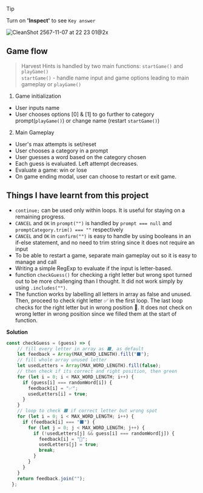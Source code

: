 > [!TIP]
> Turn on **'Inspect'** to see `Key answer`

![CleanShot 2567-11-07 at 22 23 01@2x](https://github.com/user-attachments/assets/ccff3814-92d6-4e68-b62e-ae0c255d9814)

## Game flow
> Harvest Hints is handled by two main functions: `startGame()` and `playGame()`
> <br> `startGame()` - handle name input and game options leading to main gameplay or `playGame()`
1. Game initialization
- User inputs name
- User chooses options [0] & [1] to go further to category prompt(`playGame()`) or change name (restart `startGame()`)
2. Main Gameplay
- User's max attempts is set/reset
- User chooses a category in a prompt
- User guesses a word based on the category chosen
- Each guess is evaluated. Left attempt decreases.
- Evaluate a game: win or lose
- On game ending modal, user can choose to restart or exit game.


## Things I have learnt from this project
- `continue;` can be used only within loops. It is useful for staying on a remaining progress.
- `CANCEL` and `OK` in `prompt("")` is handled by `prompt === null` and `promptCategory.trim() === ""` respectively
- `CANCEL` and `OK` in `confirm("")` is easy to handle by using booleans in an if-else statement, and no need to trim string since it does not require an input
- To be able to restart a game, separate main gameplay out so it is easy to manage and call
- Writing a simple RegExp to evaluate if the input is letter-based.
- function `checkGuess()` for checking a right letter but wrong spot turned out to be more challenging than I thought. It did not work simply by using `.includes("")`. 
- The function works by labelling all letters in array as false and unused. Then, proceed to check right letter ✅ in the first loop. The last loop checks for the right letter but in wrong position 🐥. It does not check on wrong letter in wrong position since we filled them at the start of function.

**Solution** 
```javascript
const checkGuess = (guess) => {
    // fill every letter in array as ⬛️, as default
    let feedback = Array(MAX_WORD_LENGTH).fill("⬛️");
    // fill whole array unused letter
    let usedLetters = Array(MAX_WORD_LENGTH).fill(false);
    // then check if its correct and right position, then green
    for (let i = 0; i < MAX_WORD_LENGTH; i++) {
      if (guess[i] === randomWord[i]) {
        feedback[i] = "✅";
        usedLetters[i] = true;
      }
    }
    // loop to check ⬛️ if correct letter but wrong spot
    for (let i = 0; i < MAX_WORD_LENGTH; i++) {
      if (feedback[i] === "⬛️") {
        for (let j = 0; j < MAX_WORD_LENGTH; j++) {
          if (!usedLetters[j] && guess[i] === randomWord[j]) {
            feedback[i] = "🐥";
            usedLetters[j] = true;
            break;
          }
        }
      }
    }
    return feedback.join("");
  };
```
